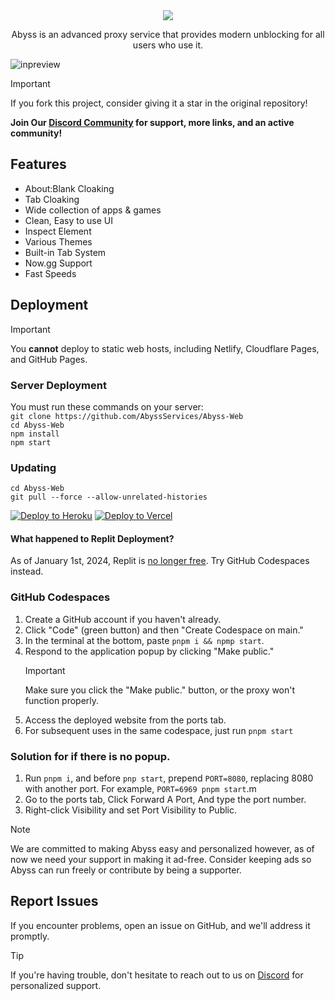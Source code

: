 <div align="center">
    <img src="https://raw.githubusercontent.com/AbyssServices/Abyss-Web/main/.github/sources/branding.png">
    <p>Abyss is an advanced proxy service that provides modern unblocking for all users who use it.</p>
</div>

![inpreview](https://cdn.paxton.rip/B0TnxDf0no00/direct.png)

> [!IMPORTANT]
> If you fork this project, consider giving it a star in the original repository!

**Join Our [Discord Community](https://discord.gg/goabyss) for support, more links, and an active community!**

## Features

- About:Blank Cloaking
- Tab Cloaking
- Wide collection of apps & games
- Clean, Easy to use UI
- Inspect Element
- Various Themes
- Built-in Tab System
- Now.gg Support
- Fast Speeds

## Deployment

> [!IMPORTANT]
> You **cannot** deploy to static web hosts, including Netlify, Cloudflare Pages, and GitHub Pages.

### Server Deployment

You must run these commands on your server:  
`git clone https://github.com/AbyssServices/Abyss-Web`  
`cd Abyss-Web`  
`npm install`  
`npm start`

### Updating

`cd Abyss-Web`  
`git pull --force --allow-unrelated-histories`

<a target="_blank" href="https://heroku.com/deploy/?template=https://github.com/AbyssServices/Abyss-Web"><img alt="Deploy to Heroku" src="https://binbashbanana.github.io/deploy-buttons/buttons/remade/heroku.svg"></a>
<a target="_blank" href="https://vercel.com/new/clone?repository-url=https://github.com/AbyssServices/Abyss-Web"><img alt="Deploy to Vercel" src="https://binbashbanana.github.io/deploy-buttons/buttons/remade/vercel.svg"></a>

#### What happened to Replit Deployment?

As of January 1st, 2024, Replit is [no longer free](https://blog.replit.com/hosting-changes). Try GitHub Codespaces instead.

### GitHub Codespaces

1. Create a GitHub account if you haven't already.
2. Click "Code" (green button) and then "Create Codespace on main."
3. In the terminal at the bottom, paste `pnpm i && npmp start`.
4. Respond to the application popup by clicking "Make public."
   > [!IMPORTANT]
   > Make sure you click the "Make public." button, or the proxy won't function properly.
5. Access the deployed website from the ports tab.
6. For subsequent uses in the same codespace, just run `pnpm start`

### Solution for if there is no popup.

1. Run `pnpm i`, and before `pnp start`, prepend `PORT=8080`, replacing 8080 with another port. For example, `PORT=6969 pnpm start`.m
3. Go to the ports tab, Click Forward A Port, And type the port number.
4. Right-click Visibility and set Port Visibility to Public.

> [!NOTE]
> We are committed to making Abyss easy and personalized however, as of now we need your support in making it ad-free. Consider keeping ads so Abyss can run freely or contribute by being a supporter.

## Report Issues

If you encounter problems, open an issue on GitHub, and we'll address it promptly.

> [!TIP]
> If you're having trouble, don't hesitate to reach out to us on [Discord](https://discord.gg/goabyss) for personalized support.
